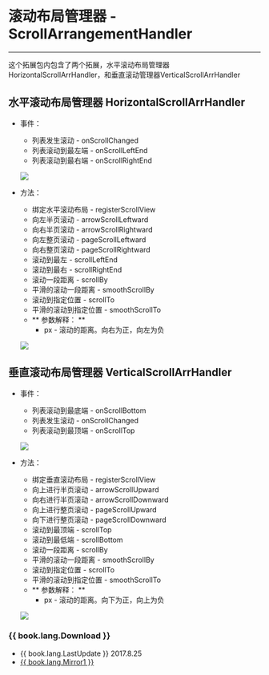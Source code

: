 # 滚动布局管理器 - ScrollArrangementHandler

---

这个拓展包内包含了两个拓展，水平滚动布局管理器HorizontalScrollArrHandler，和垂直滚动管理器VerticalScrollArrHandler


## 水平滚动布局管理器 HorizontalScrollArrHandler

* 事件：
  * 列表发生滚动 - onScrollChanged
  * 列表滚动到最左端 - onScrollLeftEnd
  * 列表滚动到最右端 - onScrollRightEnd

  ![](/images/ScrollArrangementHandler/HorizontalScrollArrHandler/events.png)

* 方法：
  * 绑定水平滚动布局 - registerScrollView
  * 向左半页滚动 - arrowScrollLeftward
  * 向右半页滚动 - arrowScrollRightward
  * 向左整页滚动 - pageScrollLeftward
  * 向右整页滚动 - pageScrollRightward
  * 滚动到最左 - scrollLeftEnd
  * 滚动到最右 - scrollRightEnd
  * 滚动一段距离 - scrollBy
  * 平滑的滚动一段距离 - smoothScrollBy
  * 滚动到指定位置 - scrollTo
  * 平滑的滚动到指定位置 - smoothScrollTo
  * ** 参数解释： **
    * px - 滚动的距离。向右为正，向左为负

  ![](/images/ScrollArrangementHandler/HorizontalScrollArrHandler/methods.png)


## 垂直滚动布局管理器 VerticalScrollArrHandler

* 事件：
  * 列表滚动到最底端 - onScrollBottom
  * 列表发生滚动 - onScrollChanged
  * 列表滚动到最顶端 - onScrollTop

  ![](/images/ScrollArrangementHandler/VerticalScrollArrHandler/events.png)

* 方法：
  * 绑定垂直滚动布局 - registerScrollView
  * 向上进行半页滚动 - arrowScrollUpward
  * 向右进行半页滚动 - arrowScrollDownward
  * 向上进行整页滚动 - pageScrollUpward
  * 向下进行整页滚动 - pageScrollDownward
  * 滚动到最顶端 - scrollTop
  * 滚动到最低端 - scrollBottom
  * 滚动一段距离 - scrollBy
  * 平滑的滚动一段距离 - smoothScrollBy
  * 滚动到指定位置 - scrollTo
  * 平滑的滚动到指定位置 - smoothScrollTo
  * ** 参数解释： **
    * px - 滚动的距离。向下为正，向上为负

  ![](/images/ScrollArrangementHandler/VerticalScrollArrHandler/methods.png)

### {{ book.lang.Download }}
* {{ book.lang.LastUpdate }} 2017.8.25
* <a href="/aix/cn.colintree.aix.ScrollArrangementHandler.aix" target="_blank">{{ book.lang.Mirror1 }}</a>